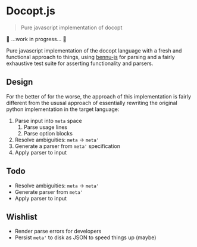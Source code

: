 # Docopt.js

> Pure javascript implementation of docopt

:construction: ...work in progress... :construction:

Pure javascript implementation of the docopt language with a fresh and
functional approach to things, using [bennu-js][bennu] for
parsing and a fairly exhaustive test suite for asserting functionality and
parsers.

## Design

For the better of for the worse, the approach of this implementation is fairly
different from the ususal approach of essentially rewriting the original python
implementation in the target language:

1. Parse input into `meta` space
    1. Parse usage lines
    2. Parse option blocks
2. Resolve ambiguities: `meta` -> `meta'`
3. Generate a parser from `meta'` specification
4. Apply parser to input

## Todo

* Resolve ambiguities: `meta` -> `meta'`
* Generate parser from `meta'`
* Apply parser to input

## Wishlist

* Render parse errors for developers
* Persist `meta'` to disk as JSON to speed things up (maybe)

[bennu]: http://bennu-js.com/

